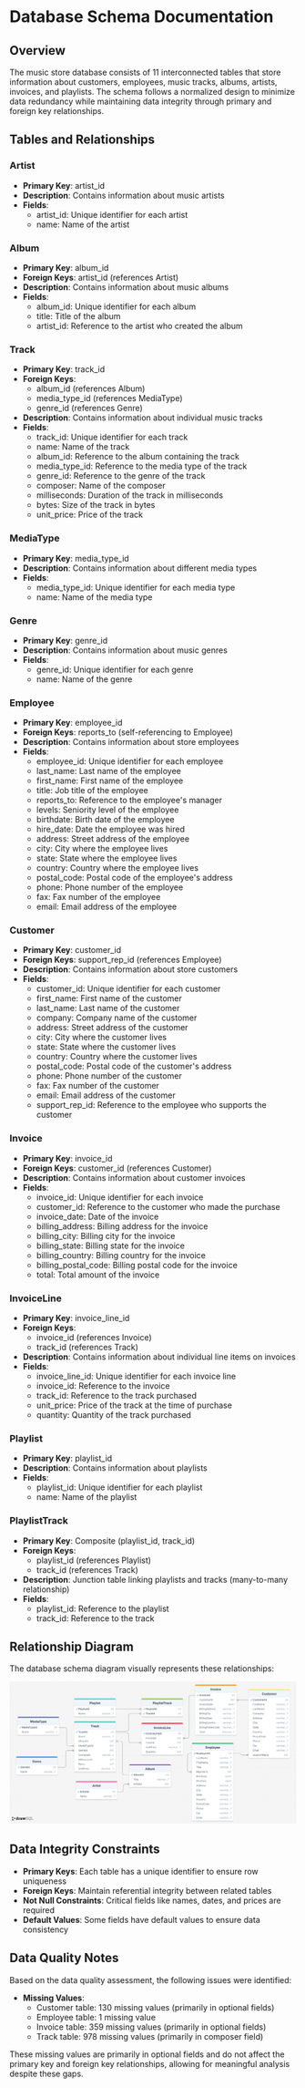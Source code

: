 # Database Schema Documentation

## Overview

The music store database consists of 11 interconnected tables that store information about customers, employees, music tracks, albums, artists, invoices, and playlists. The schema follows a normalized design to minimize data redundancy while maintaining data integrity through primary and foreign key relationships.

## Tables and Relationships

### Artist
- **Primary Key**: artist_id
- **Description**: Contains information about music artists
- **Fields**:
  - artist_id: Unique identifier for each artist
  - name: Name of the artist

### Album
- **Primary Key**: album_id
- **Foreign Keys**: artist_id (references Artist)
- **Description**: Contains information about music albums
- **Fields**:
  - album_id: Unique identifier for each album
  - title: Title of the album
  - artist_id: Reference to the artist who created the album

### Track
- **Primary Key**: track_id
- **Foreign Keys**: 
  - album_id (references Album)
  - media_type_id (references MediaType)
  - genre_id (references Genre)
- **Description**: Contains information about individual music tracks
- **Fields**:
  - track_id: Unique identifier for each track
  - name: Name of the track
  - album_id: Reference to the album containing the track
  - media_type_id: Reference to the media type of the track
  - genre_id: Reference to the genre of the track
  - composer: Name of the composer
  - milliseconds: Duration of the track in milliseconds
  - bytes: Size of the track in bytes
  - unit_price: Price of the track

### MediaType
- **Primary Key**: media_type_id
- **Description**: Contains information about different media types
- **Fields**:
  - media_type_id: Unique identifier for each media type
  - name: Name of the media type

### Genre
- **Primary Key**: genre_id
- **Description**: Contains information about music genres
- **Fields**:
  - genre_id: Unique identifier for each genre
  - name: Name of the genre

### Employee
- **Primary Key**: employee_id
- **Foreign Keys**: reports_to (self-referencing to Employee)
- **Description**: Contains information about store employees
- **Fields**:
  - employee_id: Unique identifier for each employee
  - last_name: Last name of the employee
  - first_name: First name of the employee
  - title: Job title of the employee
  - reports_to: Reference to the employee's manager
  - levels: Seniority level of the employee
  - birthdate: Birth date of the employee
  - hire_date: Date the employee was hired
  - address: Street address of the employee
  - city: City where the employee lives
  - state: State where the employee lives
  - country: Country where the employee lives
  - postal_code: Postal code of the employee's address
  - phone: Phone number of the employee
  - fax: Fax number of the employee
  - email: Email address of the employee

### Customer
- **Primary Key**: customer_id
- **Foreign Keys**: support_rep_id (references Employee)
- **Description**: Contains information about store customers
- **Fields**:
  - customer_id: Unique identifier for each customer
  - first_name: First name of the customer
  - last_name: Last name of the customer
  - company: Company name of the customer
  - address: Street address of the customer
  - city: City where the customer lives
  - state: State where the customer lives
  - country: Country where the customer lives
  - postal_code: Postal code of the customer's address
  - phone: Phone number of the customer
  - fax: Fax number of the customer
  - email: Email address of the customer
  - support_rep_id: Reference to the employee who supports the customer

### Invoice
- **Primary Key**: invoice_id
- **Foreign Keys**: customer_id (references Customer)
- **Description**: Contains information about customer invoices
- **Fields**:
  - invoice_id: Unique identifier for each invoice
  - customer_id: Reference to the customer who made the purchase
  - invoice_date: Date of the invoice
  - billing_address: Billing address for the invoice
  - billing_city: Billing city for the invoice
  - billing_state: Billing state for the invoice
  - billing_country: Billing country for the invoice
  - billing_postal_code: Billing postal code for the invoice
  - total: Total amount of the invoice

### InvoiceLine
- **Primary Key**: invoice_line_id
- **Foreign Keys**: 
  - invoice_id (references Invoice)
  - track_id (references Track)
- **Description**: Contains information about individual line items on invoices
- **Fields**:
  - invoice_line_id: Unique identifier for each invoice line
  - invoice_id: Reference to the invoice
  - track_id: Reference to the track purchased
  - unit_price: Price of the track at the time of purchase
  - quantity: Quantity of the track purchased

### Playlist
- **Primary Key**: playlist_id
- **Description**: Contains information about playlists
- **Fields**:
  - playlist_id: Unique identifier for each playlist
  - name: Name of the playlist

### PlaylistTrack
- **Primary Key**: Composite (playlist_id, track_id)
- **Foreign Keys**: 
  - playlist_id (references Playlist)
  - track_id (references Track)
- **Description**: Junction table linking playlists and tracks (many-to-many relationship)
- **Fields**:
  - playlist_id: Reference to the playlist
  - track_id: Reference to the track

## Relationship Diagram

The database schema diagram visually represents these relationships:

![Music Database Schema](../MusicDatabaseSchema.png)

## Data Integrity Constraints

- **Primary Keys**: Each table has a unique identifier to ensure row uniqueness
- **Foreign Keys**: Maintain referential integrity between related tables
- **Not Null Constraints**: Critical fields like names, dates, and prices are required
- **Default Values**: Some fields have default values to ensure data consistency

## Data Quality Notes

Based on the data quality assessment, the following issues were identified:

- **Missing Values**: 
  - Customer table: 130 missing values (primarily in optional fields)
  - Employee table: 1 missing value
  - Invoice table: 359 missing values (primarily in optional fields)
  - Track table: 978 missing values (primarily in composer field)

These missing values are primarily in optional fields and do not affect the primary key and foreign key relationships, allowing for meaningful analysis despite these gaps.
